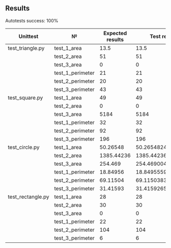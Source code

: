 ## Results
Autotests success: 100%

| Unittest          | №                | Expected results | Test results             | Verdict +/-/+- |
|-------------------|------------------|------------------|--------------------------|----------|
| test_triangle.py  | test_1_area      | 13.5             | 13.5                     | +        |
|                   | test_2_area      | 51               | 51                       | +        |
|                   | test_3_area      | 0                | 0                        | +        |
|                   | test_1_perimeter | 21               | 21                       | +        |
|                   | test_2_perimeter | 20               | 20                       | +        |
|                   | test_3_perimeter | 43               | 43                       | +        |
| test_square.py    | test_1_area      | 49               | 49                       | +        |
|                   | test_2_area      | 0                | 0                        | +        |
|                   | test_3_area      | 5184             | 5184                     | +        |
|                   | test_1_perimeter | 32               | 32                       | +        |
|                   | test_2_perimeter | 92               | 92                       | +        |
|                   | test_3_perimeter | 196              | 196                      | +        |
| test_circle.py    | test_1_area      | 50.26548         | 50.26548245743669        | +        |
|                   | test_2_area      | 1385.44236       |     1385.442360233099    | +        |
|                   | test_3_area      | 254.469          | 254.46900494077323       | +        |
|                   | test_1_perimeter | 18.84956         | 18.84955592153876        | +        |
|                   | test_2_perimeter | 69.11504         | 69.11503837897544        | +        |
|                   | test_3_perimeter | 31.41593         | 31.41592653589793        | +        |
| test_rectangle.py | test_1_area      | 28               | 28                       | +        |
|                   | test_2_area      | 30               | 30                       | +        |
|                   | test_3_area      | 0                | 0                        | +        |
|                   | test_1_perimeter | 22               | 22                       | +        |
|                   | test_2_perimeter | 104              | 104                      | +        |
|                   | test_3_perimeter | 6                | 6                        | +        |

